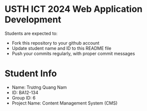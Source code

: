 USTH ICT 2024 Web Application Development
=====================================================

Students are expected to:

* Fork this repository to your github account
* Update student name and ID to this README file
* Push your commits regularly, with proper commit messages

Student Info
=======================


* Name: Trương Quang Nam
* ID: BA12-134
* Group ID: 6
* Project Name: Content Management System (CMS)


